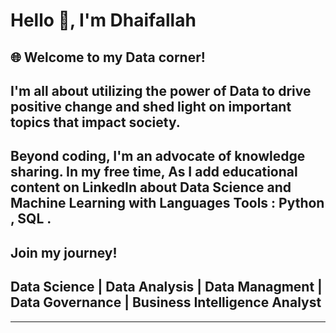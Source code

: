  # Hello 👋, I'm Dhaifallah

## 🌐 Welcome to my Data corner!
## I'm all about utilizing the power of Data to drive positive change and shed light on important topics that impact society. 

## Beyond coding, I'm an advocate of knowledge sharing. In my free time, As I add educational content on LinkedIn about Data Science and Machine Learning with Languages Tools : Python , SQL . 

## Join my journey!

## Data Science | Data Analysis | Data Managment | Data Governance | Business Intelligence Analyst



---

